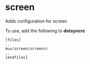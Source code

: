 screen
======

Adds configuration for screen

To use, add the following to **dotsyncrc**

    [files]
    ..
    mux/screen/screenrc
    ..
    [endfiles]

